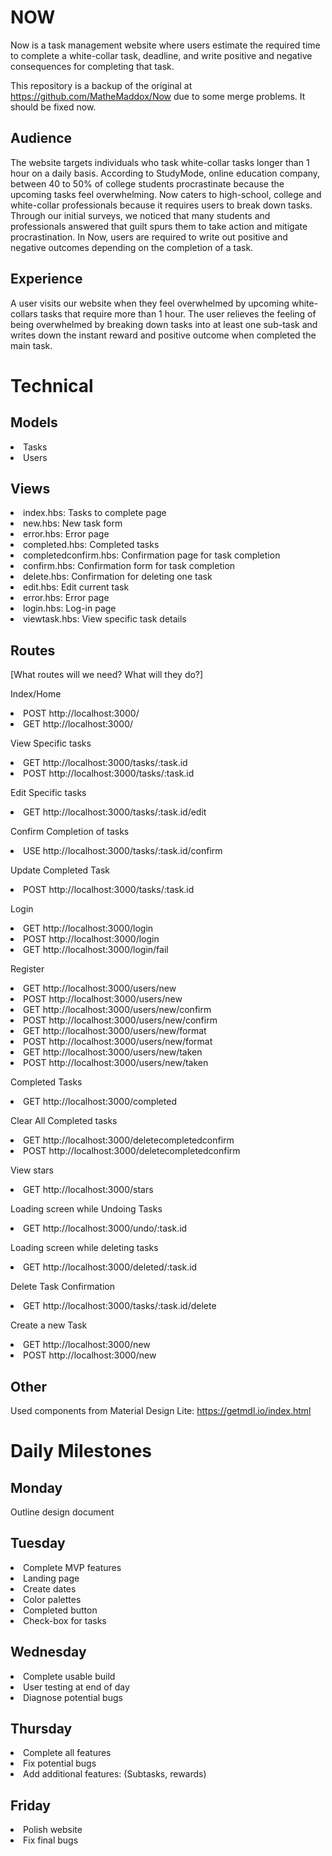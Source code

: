 # NOW
Now is a task management website where users estimate the required time to complete a white-collar task, deadline, and write positive and negative consequences for completing that task.

This repository is a backup of the original at https://github.com/MatheMaddox/Now due to some merge problems. It should be fixed now.

## Audience
The website targets individuals who task white-collar tasks longer than 1 hour on a daily basis. According to StudyMode, online education company, between 40 to 50% of college students procrastinate because the upcoming tasks feel overwhelming. Now caters to high-school, college and white-collar professionals because it requires users to break down tasks.
Through our initial surveys, we noticed that many students and professionals answered that guilt spurs them to take action and mitigate procrastination. In Now, users are required to write out positive and negative outcomes depending on the completion of a task.

## Experience
A user visits our website when they feel overwhelmed by upcoming white-collars tasks that require more than 1 hour. The user relieves the feeling of being overwhelmed by breaking down tasks into at least one sub-task and writes down the instant reward and positive outcome when completed the main task.

# Technical
## Models
<li>Tasks</li>
<li>Users</li>

## Views
<img src="/Users/yizu/Documents/GitHub/Now/PaperPrototype.jpg" alt="">
<li>index.hbs: Tasks to complete page</li>
<li>new.hbs: New task form</li>
<li>error.hbs: Error page</li>
<li>completed.hbs: Completed tasks</li>
<li>completedconfirm.hbs: Confirmation page for task completion</li>
<li>confirm.hbs: Confirmation form for task completion </li>
<li>delete.hbs: Confirmation for deleting one task</li>
<li>edit.hbs: Edit current task</li>
<li>error.hbs: Error page</li>
<li>login.hbs: Log-in page</li>
<li>viewtask.hbs: View specific task details</li>

## Routes
[What routes will we need? What will they do?]

Index/Home
<li> POST http://localhost:3000/</li>
<li> GET http://localhost:3000/</li>

View Specific tasks
<li> GET http://localhost:3000/tasks/:task.id</li>
<li> POST http://localhost:3000/tasks/:task.id</li>

Edit Specific tasks
<li> GET http://localhost:3000/tasks/:task.id/edit</li>

Confirm Completion of tasks
<li> USE http://localhost:3000/tasks/:task.id/confirm</li>

Update Completed Task
<li> POST http://localhost:3000/tasks/:task.id</li>

Login
<li> GET http://localhost:3000/login</li>
<li> POST http://localhost:3000/login</li>
<li> GET http://localhost:3000/login/fail</li>

Register
<li> GET http://localhost:3000/users/new</li>
<li> POST http://localhost:3000/users/new</li>
<li> GET http://localhost:3000/users/new/confirm</li>
<li> POST http://localhost:3000/users/new/confirm</li>
<li> GET http://localhost:3000/users/new/format</li>
<li> POST http://localhost:3000/users/new/format</li>
<li> GET http://localhost:3000/users/new/taken</li>
<li> POST http://localhost:3000/users/new/taken</li>

Completed Tasks
<li> GET http://localhost:3000/completed</li>

Clear All Completed tasks
<li> GET http://localhost:3000/deletecompletedconfirm</li>
<li> POST http://localhost:3000/deletecompletedconfirm</li>

View stars
<li> GET http://localhost:3000/stars</li>

Loading screen while Undoing Tasks
<li> GET http://localhost:3000/undo/:task.id</li>

Loading screen while deleting tasks
<li> GET http://localhost:3000/deleted/:task.id</li>

Delete Task Confirmation
<li> GET http://localhost:3000/tasks/:task.id/delete</li>

Create a new Task
<li> GET http://localhost:3000/new</li>
<li> POST http://localhost:3000/new</li>

## Other

Used components from Material Design Lite: https://getmdl.io/index.html

# Daily Milestones

## Monday

Outline design document

## Tuesday

<li> Complete MVP features </li>
<li>Landing page</li>
<li>Create dates</li>
<li>Color palettes</li>
<li>Completed button</li>
<li>Check-box for tasks</li>


## Wednesday

<li>Complete usable build</li>
<li>User testing at end of day</li>
<li>Diagnose potential bugs</li>

## Thursday

<li>Complete all features</li>
<li>Fix potential bugs</li>
<li>Add additional features: (Subtasks, rewards)</li>


## Friday

<li>Polish website</li>
<li>Fix final bugs</li>
